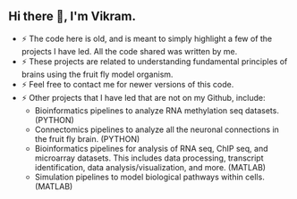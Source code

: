 ## Hi there 👋, I'm Vikram. 

- ⚡ The code here is old, and is meant to simply highlight a few of the projects I have led. All the code shared was written by me.
- ⚡ These projects are related to understanding fundamental principles of brains using the fruit fly model organism.
- ⚡ Feel free to contact me for newer versions of this code.
- ⚡ Other projects that I have led that are not on my Github, include:
  - Bioinformatics pipelines to analyze RNA methylation seq datasets. (PYTHON)
  - Connectomics pipelines to analyze all the neuronal connections in the fruit fly brain. (PYTHON)
  - Bioinformatics pipelines for analysis of RNA seq, ChIP seq, and microarray datasets. This includes data processing, transcript identification, data analysis/visualization, and more. (MATLAB)
  - Simulation pipelines to model biological pathways within cells. (MATLAB)
  

<!--
**vikramvijayan/vikramvijayan** is a ✨ _special_ ✨ repository because its `README.md` (this file) appears on your GitHub profile.

Here are some ideas to get you started:

- 🔭 I’m currently working on ...
- 🌱 I’m currently learning ...
- 👯 I’m looking to collaborate on ...
- 🤔 I’m looking for help with ...

- 📫 How to reach me: ...
- 😄 Pronouns: ...
- ⚡ Fun fact: ...
-->
